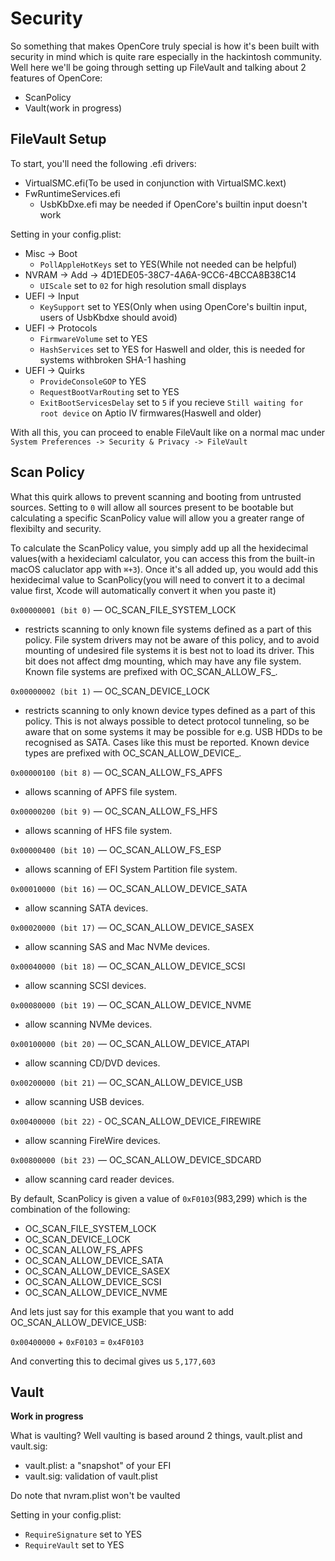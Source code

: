 # Security

So something that makes OpenCore truly special is how it's been built with security in mind which is quite rare especially in the hackintosh community. Well here we'll be going through setting up FileVault and talking about 2 features of OpenCore:

* ScanPolicy
* Vault(work in progress)

## FileVault Setup

To start, you'll need the following .efi drivers:

* VirtualSMC.efi(To be used in conjunction with VirtualSMC.kext)
* FwRuntimeServices.efi
   * UsbKbDxe.efi may be needed if OpenCore's builtin input doesn't work

Setting in your config.plist:

* Misc -> Boot 
   * `PollAppleHotKeys` set to YES(While not needed can be helpful)
* NVRAM -> Add -> 4D1EDE05-38C7-4A6A-9CC6-4BCCA8B38C14
   * `UIScale` set to `02` for high resolution small displays
* UEFI -> Input
   * `KeySupport` set to YES(Only when using OpenCore's builtin input, users of UsbKbdxe should avoid)
* UEFI -> Protocols
   * `FirmwareVolume` set to YES
   * `HashServices` set to YES for Haswell and older, this is needed for systems withbroken SHA-1 hashing
* UEFI -> Quirks
   * `ProvideConsoleGOP` to YES
   * `RequestBootVarRouting` set to YES
   * `ExitBootServicesDelay` set to `5` if you recieve `Still waiting for root device` on Aptio IV firmwares(Haswell and older)

With all this, you can proceed to enable FileVault like on a normal mac under `System Preferences -> Security & Privacy -> FileVault`

## Scan Policy

What this quirk allows to prevent scanning and booting from untrusted sources. Setting to `0` will allow all sources present to be bootable but calculating a specific ScanPolicy value will allow you a greater range of flexibilty and security.

To calculate the ScanPolicy value, you simply add up all the hexidecimal values\(with a hexideciaml calculator, you can access this from the built-in macOS caluclator app with `⌘+3`\). Once it's all added up, you would add this hexidecimal value to ScanPolicy\(you will need to convert it to a decimal value first, Xcode will automatically convert it when you paste it\)

`0x00000001 (bit 0)` — OC\_SCAN\_FILE\_SYSTEM\_LOCK

* restricts scanning to only known file systems defined as a part of this policy. File system drivers may not be aware of this policy, and to avoid mounting of undesired file systems it is best not to load its driver. This bit does not affect dmg mounting, which may have any file system. Known file systems are prefixed with OC_SCAN\_ALLOW\_FS_.

`0x00000002 (bit 1)` — OC\_SCAN\_DEVICE\_LOCK

* restricts scanning to only known device types defined as a part of this policy. This is not always possible to detect protocol tunneling, so be aware that on some systems it may be possible for e.g. USB HDDs to be recognised as SATA. Cases like this must be reported. Known device types are prefixed with OC_SCAN\_ALLOW\_DEVICE_.

`0x00000100 (bit 8)` — OC\_SCAN\_ALLOW\_FS\_APFS

* allows scanning of APFS file system.

`0x00000200 (bit 9)` — OC\_SCAN\_ALLOW\_FS\_HFS

* allows scanning of HFS file system.

`0x00000400 (bit 10)` — OC\_SCAN\_ALLOW\_FS\_ESP

* allows scanning of EFI System Partition file system.

`0x00010000 (bit 16)` — OC\_SCAN\_ALLOW\_DEVICE\_SATA

* allow scanning SATA devices.

`0x00020000 (bit 17)` — OC\_SCAN\_ALLOW\_DEVICE\_SASEX

* allow scanning SAS and Mac NVMe devices.

`0x00040000 (bit 18)` — OC\_SCAN\_ALLOW\_DEVICE\_SCSI

* allow scanning SCSI devices.

`0x00080000 (bit 19)` — OC\_SCAN\_ALLOW\_DEVICE\_NVME

* allow scanning NVMe devices.

`0x00100000 (bit 20)` — OC\_SCAN\_ALLOW\_DEVICE\_ATAPI

* allow scanning CD/DVD devices.

`0x00200000 (bit 21)` — OC\_SCAN\_ALLOW\_DEVICE\_USB

* allow scanning USB devices.

`0x00400000 (bit 22)` - OC\_SCAN\_ALLOW\_DEVICE\_FIREWIRE

* allow scanning FireWire devices. 

`0x00800000 (bit 23)` — OC\_SCAN\_ALLOW\_DEVICE\_SDCARD

* allow scanning card reader devices.

By default, ScanPolicy is given a value of `0xF0103`\(983,299\) which is the combination of the following:

* OC\_SCAN\_FILE\_SYSTEM\_LOCK 
* OC\_SCAN\_DEVICE\_LOCK
* OC\_SCAN\_ALLOW\_FS\_APFS
* OC\_SCAN\_ALLOW\_DEVICE\_SATA 
* OC\_SCAN\_ALLOW\_DEVICE\_SASEX 
* OC\_SCAN\_ALLOW\_DEVICE\_SCSI 
* OC\_SCAN\_ALLOW\_DEVICE\_NVME

And lets just say for this example that you want to add OC\_SCAN\_ALLOW\_DEVICE\_USB:

`0x00400000` + `0xF0103` = `0x4F0103`

And converting this to decimal gives us `5,177,603`

## Vault

**Work in progress**

What is vaulting? Well vaulting is based around 2 things, vault.plist and vault.sig:
* vault.plist: a "snapshot" of your EFI
* vault.sig: validation of vault.plist

Do note that nvram.plist won't be vaulted



Setting in your config.plist:
* `RequireSignature` set to YES
* `RequireVault` set to YES



